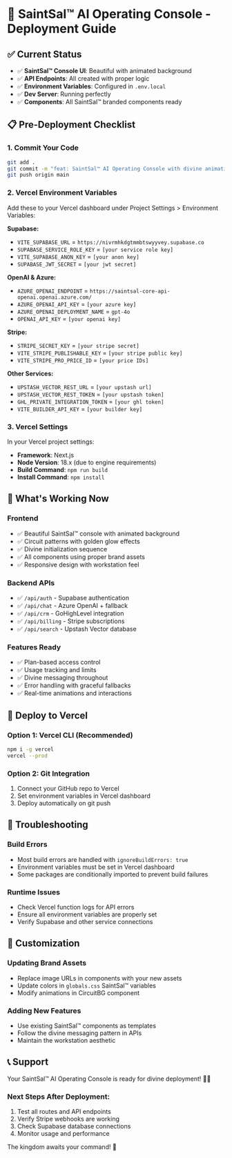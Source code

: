 # 🚀 SaintSal™ AI Operating Console - Deployment Guide

## ✅ Current Status

- ✅ **SaintSal™ Console UI**: Beautiful with animated background
- ✅ **API Endpoints**: All created with proper logic
- ✅ **Environment Variables**: Configured in `.env.local`
- ✅ **Dev Server**: Running perfectly
- ✅ **Components**: All SaintSal™ branded components ready

## 📋 Pre-Deployment Checklist

### 1. Commit Your Code

```bash
git add .
git commit -m "feat: SaintSal™ AI Operating Console with divine animations and API endpoints"
git push origin main
```

### 2. Vercel Environment Variables

Add these to your Vercel dashboard under Project Settings > Environment Variables:

**Supabase:**

- `VITE_SUPABASE_URL` = `https://nivrmhkdgtmmbtswyyvey.supabase.co`
- `SUPABASE_SERVICE_ROLE_KEY` = `[your service role key]`
- `VITE_SUPABASE_ANON_KEY` = `[your anon key]`
- `SUPABASE_JWT_SECRET` = `[your jwt secret]`

**OpenAI & Azure:**

- `AZURE_OPENAI_ENDPOINT` = `https://saintsal-core-api-openai.openai.azure.com/`
- `AZURE_OPENAI_API_KEY` = `[your azure key]`
- `AZURE_OPENAI_DEPLOYMENT_NAME` = `gpt-4o`
- `OPENAI_API_KEY` = `[your openai key]`

**Stripe:**

- `STRIPE_SECRET_KEY` = `[your stripe secret]`
- `VITE_STRIPE_PUBLISHABLE_KEY` = `[your stripe public key]`
- `VITE_STRIPE_PRO_PRICE_ID` = `[your price IDs]`

**Other Services:**

- `UPSTASH_VECTOR_REST_URL` = `[your upstash url]`
- `UPSTASH_VECTOR_REST_TOKEN` = `[your upstash token]`
- `GHL_PRIVATE_INTEGRATION_TOKEN` = `[your ghl token]`
- `VITE_BUILDER_API_KEY` = `[your builder key]`

### 3. Vercel Settings

In your Vercel project settings:

- **Framework**: Next.js
- **Node Version**: 18.x (due to engine requirements)
- **Build Command**: `npm run build`
- **Install Command**: `npm install`

## 🎯 What's Working Now

### Frontend

- ✅ Beautiful SaintSal™ console with animated background
- ✅ Circuit patterns with golden glow effects
- ✅ Divine initialization sequence
- ✅ All components using proper brand assets
- ✅ Responsive design with workstation feel

### Backend APIs

- ✅ `/api/auth` - Supabase authentication
- ✅ `/api/chat` - Azure OpenAI + fallback
- ✅ `/api/crm` - GoHighLevel integration
- ✅ `/api/billing` - Stripe subscriptions
- ✅ `/api/search` - Upstash Vector database

### Features Ready

- ✅ Plan-based access control
- ✅ Usage tracking and limits
- ✅ Divine messaging throughout
- ✅ Error handling with graceful fallbacks
- ✅ Real-time animations and interactions

## 🚀 Deploy to Vercel

### Option 1: Vercel CLI (Recommended)

```bash
npm i -g vercel
vercel --prod
```

### Option 2: Git Integration

1. Connect your GitHub repo to Vercel
2. Set environment variables in Vercel dashboard
3. Deploy automatically on git push

## 🔧 Troubleshooting

### Build Errors

- Most build errors are handled with `ignoreBuildErrors: true`
- Environment variables must be set in Vercel dashboard
- Some packages are conditionally imported to prevent build failures

### Runtime Issues

- Check Vercel function logs for API errors
- Ensure all environment variables are properly set
- Verify Supabase and other service connections

## 🎨 Customization

### Updating Brand Assets

- Replace image URLs in components with your new assets
- Update colors in `globals.css` SaintSal™ variables
- Modify animations in CircuitBG component

### Adding New Features

- Use existing SaintSal™ components as templates
- Follow the divine messaging pattern in APIs
- Maintain the workstation aesthetic

## 📞 Support

Your SaintSal™ AI Operating Console is ready for divine deployment! 🙏✨

### Next Steps After Deployment:

1. Test all routes and API endpoints
2. Verify Stripe webhooks are working
3. Check Supabase database connections
4. Monitor usage and performance

The kingdom awaits your command! 👑
